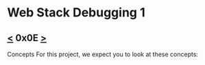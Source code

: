 # Web Stack Debugging 1
[<](https://github.com/TheeKingZa/alx-system_engineering-devops/tree/master/0x0D-web_stack_debugging_0/README.md) 0x0E [>](https://github.com/TheeKingZa/alx-system_engineering-devops/tree/master/0x0F-load_balancer/README.md)
---

Concepts
For this project, we expect you to look at these concepts:
